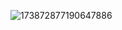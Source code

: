 ![173872877190647886](https://github.com/user-attachments/assets/09e012eb-f51f-431a-9f08-9f1258655c13)
